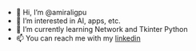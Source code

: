 - 👋 Hi, I’m @amiraligpu
- 👀 I’m interested in AI, apps, etc.
- 🌱 I’m currently learning Network and Tkinter Python
- 📫 You can reach me with my [linkedin](https://www.linkedin.com/in/amirali-dashti-238649239)

<!---
amiraligpu/amiraligpu is a ✨ special ✨ repository because its `README.md` (this file) appears on your GitHub profile.
You can click the Preview link to take a look at your changes.
--->
